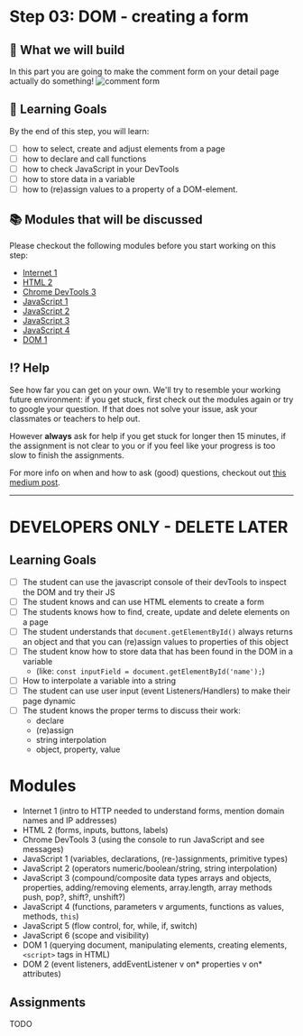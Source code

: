 # Step 03: DOM - creating a form

## 🎨 What we will build
In this part you are going to make the comment form on your detail page actually do something!
![comment form](https://cd.sseu.re/Een_vrolijke_vioolspeler_2018-12-11_15-43-26.png)


## 🎯 Learning Goals
By the end of this step, you will learn:

* [ ] how to select, create and adjust elements from a page
* [ ] how to declare and call functions
* [ ] how to check JavaScript in your DevTools
* [ ] how to store data in a variable
* [ ] how to (re)assign values to a property of a DOM-element.

## 📚 Modules that will be discussed

Please checkout the following modules before you start working on this step:

  * [Internet 1 ]()
  * [HTML 2 ]()
  * [Chrome DevTools 3]()
  * [JavaScript 1]()
  * [JavaScript 2]()
  * [JavaScript 3]()
  * [JavaScript 4]()
  * [DOM 1]()

## ⁉️ Help
See how far you can get on your own. We'll try to resemble your working future environment: if you get stuck, first check out the modules again or try to google your question. If that does not solve your issue, ask your classmates or teachers to help out. 

However **always** ask for help if you get stuck for longer then 15 minutes, if the assignment is not clear to you or if you feel like your progress is too slow to finish the assignments.

For more info on when and how to ask (good) questions, checkout out [this medium post](https://medium.codaisseur.com/how-to-ask-a-proper-question-ab97a3a1f3c9).


---
# DEVELOPERS ONLY - DELETE LATER

## Learning Goals
* [ ] The student can use the javascript console of their devTools to inspect the DOM and try their JS
* [ ] The student knows and can use HTML elements to create a form
* [ ] The students knows how to find, create, update and delete elements on a page
* [ ] The student understands that `document.getElementById()` always returns an object and that you can (re)assign values to properties of this object
* [ ] The student know how to store data that has been found in the DOM in a variable
    * (like: `const inputField = document.getElementById('name');`)
* [ ] How to interpolate a variable into a string
* [ ] The student can use user input (event Listeners/Handlers) to make their page dynamic
* [ ] The student knows the proper terms to discuss their work:
    * declare
    * (re)assign
    * string interpolation
    * object, property, value

# Modules
  * Internet 1 (intro to HTTP needed to understand forms, mention domain names and IP addresses)
  * HTML 2 (forms, inputs, buttons, labels)
  * Chrome DevTools 3 (using the console to run JavaScript and see messages)
  * JavaScript 1 (variables, declarations, (re-)assignments, primitive types)
  * JavaScript 2 (operators numeric/boolean/string, string interpolation)
  * JavaScript 3 (compound/composite data types arrays and objects, properties, adding/removing elements, array.length, array methods push, pop?, shift?, unshift?)
  * JavaScript 4 (functions, parameters v arguments, functions as values, methods, `this`)
  * JavaScript 5 (flow control, for, while, if, switch)
  * JavaScript 6 (scope and visibility)
  * DOM 1 (querying document, manipulating elements, creating elements, `<script>` tags in HTML)
  * DOM 2 (event listeners, addEventListener v on* properties v on* attributes)

## Assignments
TODO

